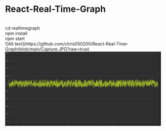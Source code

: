 # React-Real-Time-Graph
<br/>
cd realtimegraph <br/>
npm install <br/>
npm start <br/>
![Alt text](https://github.com/chris050200/React-Real-Time-Graph/blob/main/Capture.JPG?raw=true)

<img src="/Capture.jpg" alt="Alt text" >
